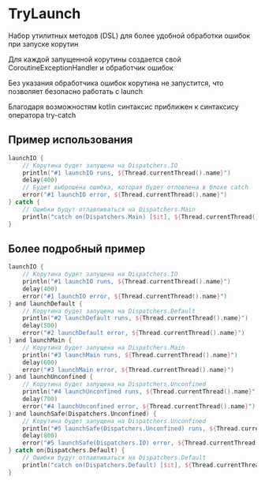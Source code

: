 # TryLaunch

Набор утилитных методов (DSL) для более удобной обработки ошибок при запуске корутин

Для каждой запущенной корутины создается свой CoroutineExceptionHandler и обработчик ошибок

Без указания обработчика ошибок корутина не запустится, что позволяет безопасно работать с launch

Благодаря возможностям kotlin синтаксис приближен к синтаксису оператора try-catch

## Пример использования

```kotlin
launchIO {
    // Корутина будет запущена на Dispatchers.IO
    println("#1 launchIO runs, ${Thread.currentThread().name}")
    delay(400)
    // Будет выброшена ошибка, которая будет отловлена в блоке catch
    error("#1 launchIO error, ${Thread.currentThread().name}")
} catch {
    // Ошибки будут отлавливаться на Dispatchers.Main
    println("catch on(Dispatchers.Main) [$it], ${Thread.currentThread().name}")
}
```

## Более подробный пример

```kotlin
launchIO {
    // Корутина будет запущена на Dispatchers.IO
    println("#1 launchIO runs, ${Thread.currentThread().name}")
    delay(400)
    error("#1 launchIO error, ${Thread.currentThread().name}")
} and launchDefault {
    // Корутина будет запущена на Dispatchers.Default
    println("#2 launchDefault runs, ${Thread.currentThread().name}")
    delay(500)
    error("#2 launchDefault error, ${Thread.currentThread().name}")
} and launchMain {
    // Корутина будет запущена на Dispatchers.Main
    println("#3 launchMain runs, ${Thread.currentThread().name}")
    delay(600)
    error("#3 launchMain error, ${Thread.currentThread().name}")
} and launchUnconfined {
    // Корутина будет запущена на Dispatchers.Unconfined
    println("#4 launchUnconfined runs, ${Thread.currentThread().name}")
    delay(700)
    error("#4 launchUnconfined error, ${Thread.currentThread().name}")
} and launchSafe(Dispatchers.Unconfined) {
    // Корутина будет запущена на Dispatchers.Unconfined
    println("#5 launchSafe(Dispatchers.Unconfined) runs, ${Thread.currentThread().name}")
    delay(800)
    error("#5 launchSafe(Dispatchers.IO) error, ${Thread.currentThread().name}")
} catch on(Dispatchers.Default) {
    // Ошибки будут отлавливаться на Dispatchers.Default
    println("catch on(Dispatchers.Default) [$it], ${Thread.currentThread().name}")
}
```
